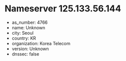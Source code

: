 # Nameserver 125.133.56.144

* as_number: 4766
* name: Unknown
* city: Seoul
* country: KR
* organization: Korea Telecom
* version: Unknown
* dnssec: false
